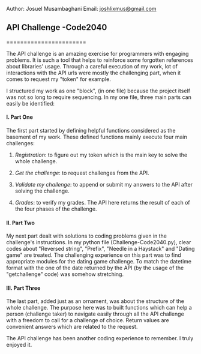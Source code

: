 Author: Josuel Musambaghani
Email: joshlixmus@gmail.com

## API Challenge -Code2040
=======================

The API challenge is an amazing exercise for programmers with engaging problems. It is such a tool that helps to reinforce some forgotten references about libraries' usage. Through a careful execution of my work, lot of interactions with the API urls were mostly the challenging part, when it comes to request my "token" for example. 

I structured my work as one "block", (in one file) because the project itself was not so long to require sequencing. In my one file, three main parts can easily be identified:

#### I. Part One

The first part started by defining helpful functions considered as the basement of my work. These defined functions mainly execute four main challenges:

1. *Registration*: to figure out my token which is the main key to solve the whole challenge.

2. *Get the challenge*: to request challenges from the API.  

3. *Validate my challenge*: to append or submit my answers to the API after solving the challenge.

4. *Grades*: to verify my grades. The API here returns the result of each of the four phases of the challenge.

#### II. Part Two

My next part dealt with solutions to coding problems given in the challenge's instructions. In my python file (Challenge-Code2040.py), clear codes about "Reversed string", "Prefix", "Needle in a Haystack" and "Dating game" are treated. The challenging experience on this part was to find appropriate modules for the dating game challenge. To match the datetime format with the one of the date returned by the API (by the usage of the "getchallenge" code) was somehow stretching.

#### III. Part Three

The last part, added just as an ornament, was about the structure of the whole challenge. The purpose here was to built functions which can help a person (challenge taker) to navigate easily through all the API challenge with a freedom to call for a challenge of choice. Return values are convenient answers which are related to the request.

The API challenge has been another coding experience to remember. I truly enjoyed it.
